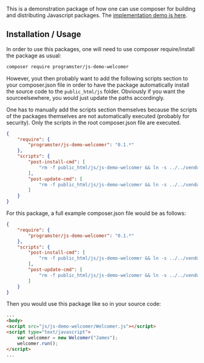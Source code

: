 This is a demonstration package of how one can use composer for building and
distributing Javascript packages. The [implementation demo is here](https://github.com/programster/js-demo-welcomer-implementation).

## Installation / Usage
In order to use this packages, one will need to use composer require/install
the package as usual:

```bash
composer require programster/js-demo-welcomer
```

However, yout then probably want to add the following
scripts section to  your composer.json file in order to have the package
automatically install the source code to the `public_html/js` folder.
Obviously if you want the sourceelsewhere, you would just update the paths
accordingly.

One has to manually add the scripts section themselves because the scripts of
the packages themselves are not automatically executed (probably for security).
Only the scripts in the root composer.json file are executed.

```json
{
    "require": {
        "programster/js-demo-welcomer": "0.1.*"
    },
    "scripts": {
        "post-install-cmd": [
            "rm -f public_html/js/js-demo-welcomer && ln -s ../../vendor/programster/js-demo-welcomer/src public_html/js/js-demo-welcomer"
        ],
        "post-update-cmd": [
            "rm -f public_html/js/js-demo-welcomer && ln -s ../../vendor/programster/js-demo-welcomer/src public_html/js/js-demo-welcomer"
        ]
    }
}
```

For this package, a full example composer.json file would be as follows:

```json
{
    "require": {
        "programster/js-demo-welcomer": "0.1.*"
    },
    "scripts": {
        "post-install-cmd": [
            "rm -f public_html/js/js-demo-welcomer && ln -s ../../vendor/programster/js-demo-welcomer/src public_html/js/js-demo-welcomer"
        ],
        "post-update-cmd": [
            "rm -f public_html/js/js-demo-welcomer && ln -s ../../vendor/programster/js-demo-welcomer/src public_html/js/js-demo-welcomer"
        ]
    }
}
```

Then you would use this package like so in your source code:

```html
...
<body>
<script src="js/js-demo-welcomer/Welcomer.js"></script>
<script type="text/javascript">
    var welcomer = new Welcomer("James");
    welcomer.run();
</script>
...
```
